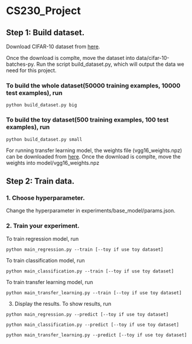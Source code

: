 # CS230_Project

## Step 1: Build dataset.
Download CIFAR-10 dataset from [here](https://www.cs.toronto.edu/~kriz/cifar.html).

Once the download is complte, move the dataset into data/cifar-10-batches-py. Run the script build_dataset.py, which will output the data we need for this project.
### To build the whole dataset(50000 training examples, 10000 test examples), run
```
python build_dataset.py big
```
### To build the toy dataset(500 training examples, 100 test examples), run
```
python build_dataset.py small
```
For running transfer learning model, the weights file (vgg16_weights.npz) can be downloaded from [here](http://www.cs.toronto.edu/~frossard/post/vgg16/).
Once the download is complte, move the weights into model/vgg16_weights.npz

## Step 2: Train data. 
### 1. Choose hyperparameter.
Change the hyperparameter in experiments/base_model/params.json.
### 2. Train your experiment. 
To train regression model, run
```
python main_regression.py --train [--toy if use toy dataset]
```
To train classification model, run
```
python main_classification.py --train [--toy if use toy dataset]
```
To train transfer learning model, run
```
python main_transfer_learning.py --train [--toy if use toy dataset]
```
3. Display the results.
To show results, run 
```
python main_regression.py --predict [--toy if use toy dataset]
```
```
python main_classification.py --predict [--toy if use toy dataset]
```
```
python main_transfer_learning.py --predict [--toy if use toy dataset]
```